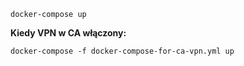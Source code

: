     docker-compose up

**Kiedy VPN w CA włączony:**

    docker-compose -f docker-compose-for-ca-vpn.yml up
